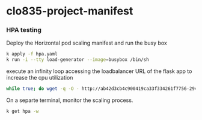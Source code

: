 # clo835-project-manifest


### HPA testing
Deploy the Horizontal pod scaling manifest and run the busy box
```bash
k apply -f hpa.yaml
k run -i --tty load-generator --image=busybox /bin/sh
```
execute an infinity loop accessing the loadbalancer URL of the flask app to increase the cpu utilization

```bash
while true; do wget -q -O - http://ab42d3cb4c900419ca33f334261f7756-294325994.us-east-1.elb.amazonaws.com:81; done
```
On a separte terminal, monitor the scaling process.
```bash
k get hpa -w
```
